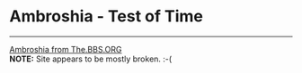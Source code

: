 # Ambroshia - Test of Time
***

[Ambroshia from The.BBS.ORG](http://ambroshia.thebbs.org/)  
**NOTE:** Site appears to be mostly broken. :-(

